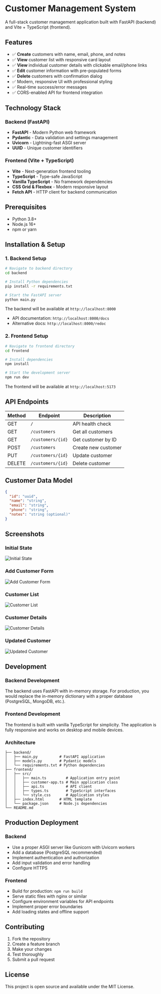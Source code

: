 # Customer Management System

A full-stack customer management application built with FastAPI (backend) and Vite + TypeScript (frontend).

## Features

- ✅ **Create** customers with name, email, phone, and notes
- ✅ **View** customer list with responsive card layout
- ✅ **View** individual customer details with clickable email/phone links
- ✅ **Edit** customer information with pre-populated forms
- ✅ **Delete** customers with confirmation dialog
- ✅ Modern, responsive UI with professional styling
- ✅ Real-time success/error messages
- ✅ CORS-enabled API for frontend integration

## Technology Stack

### Backend (FastAPI)
- **FastAPI** - Modern Python web framework
- **Pydantic** - Data validation and settings management
- **Uvicorn** - Lightning-fast ASGI server
- **UUID** - Unique customer identifiers

### Frontend (Vite + TypeScript)
- **Vite** - Next-generation frontend tooling
- **TypeScript** - Type-safe JavaScript
- **Vanilla TypeScript** - No framework dependencies
- **CSS Grid & Flexbox** - Modern responsive layout
- **Fetch API** - HTTP client for backend communication

## Prerequisites

- Python 3.8+
- Node.js 16+
- npm or yarn

## Installation & Setup

### 1. Backend Setup

```bash
# Navigate to backend directory
cd backend

# Install Python dependencies
pip install -r requirements.txt

# Start the FastAPI server
python main.py
```

The backend will be available at `http://localhost:8000`

- API documentation: `http://localhost:8000/docs`
- Alternative docs: `http://localhost:8000/redoc`

### 2. Frontend Setup

```bash
# Navigate to frontend directory
cd frontend

# Install dependencies
npm install

# Start the development server
npm run dev
```

The frontend will be available at `http://localhost:5173`

## API Endpoints

| Method | Endpoint | Description |
|--------|----------|-------------|
| GET | `/` | API health check |
| GET | `/customers` | Get all customers |
| GET | `/customers/{id}` | Get customer by ID |
| POST | `/customers` | Create new customer |
| PUT | `/customers/{id}` | Update customer |
| DELETE | `/customers/{id}` | Delete customer |

## Customer Data Model

```json
{
  "id": "uuid",
  "name": "string",
  "email": "string", 
  "phone": "string",
  "notes": "string (optional)"
}
```

## Screenshots

### Initial State
![Initial State](https://github.com/user-attachments/assets/e50b1dd0-c698-44d3-abac-343637c618d8)

### Add Customer Form
![Add Customer Form](https://github.com/user-attachments/assets/d9389765-da3c-4b7d-8193-4d42dac5d0ed)

### Customer List
![Customer List](https://github.com/user-attachments/assets/337affb2-7c45-4080-b71c-33418aa8a881)

### Customer Details
![Customer Details](https://github.com/user-attachments/assets/3c25bc3b-20f0-403f-a169-df1edaec2471)

### Updated Customer
![Updated Customer](https://github.com/user-attachments/assets/7b6a0c4f-8558-4585-9006-b1189fd564f4)

## Development

### Backend Development

The backend uses FastAPI with in-memory storage. For production, you would replace the in-memory dictionary with a proper database (PostgreSQL, MongoDB, etc.).

### Frontend Development

The frontend is built with vanilla TypeScript for simplicity. The application is fully responsive and works on desktop and mobile devices.

### Architecture

```
├── backend/
│   ├── main.py          # FastAPI application
│   ├── models.py        # Pydantic models
│   └── requirements.txt # Python dependencies
├── frontend/
│   ├── src/
│   │   ├── main.ts         # Application entry point
│   │   ├── customer-app.ts # Main application class
│   │   ├── api.ts          # API client
│   │   ├── types.ts        # TypeScript interfaces
│   │   └── style.css       # Application styles
│   ├── index.html       # HTML template
│   └── package.json     # Node.js dependencies
└── README.md
```

## Production Deployment

### Backend
- Use a proper ASGI server like Gunicorn with Uvicorn workers
- Add a database (PostgreSQL recommended)
- Implement authentication and authorization
- Add input validation and error handling
- Configure HTTPS

### Frontend
- Build for production: `npm run build`
- Serve static files with nginx or similar
- Configure environment variables for API endpoints
- Implement proper error boundaries
- Add loading states and offline support

## Contributing

1. Fork the repository
2. Create a feature branch
3. Make your changes
4. Test thoroughly
5. Submit a pull request

## License

This project is open source and available under the MIT License.
